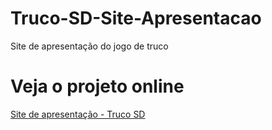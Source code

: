 # Truco-SD-Site-Apresentacao
 Site de apresentação do jogo de truco

# Veja o projeto online
[Site de apresentação - Truco SD](https://vitorsvnascimento.github.io/Truco-SD-Site-Apresentacao/)
